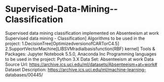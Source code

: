 # Supervised-Data-Mining--Classification
Supervised data mining classification implemented on Absenteeism at work
Supervised data mining - Classification]
Algorithms to be used in the project:
1.DecisionTree[OptimizedversionofCARTorC4.5]
2.SupportVectorMachine[LIBSVMradialbasisfunction(RBF)
kernel]
Tools & Packages: Jupyter Notebook 5.5.0, Anaconda Inc
Programming languages to be used in the project: Python 3.X
Data Set: Absenteeism at work
Data Source Url: https://archive.ics.uci.edu/ml/datasets/Absenteeism+at+work# Dataset Description: https://archive.ics.uci.edu/ml/machine-learning-
databases/00445/
